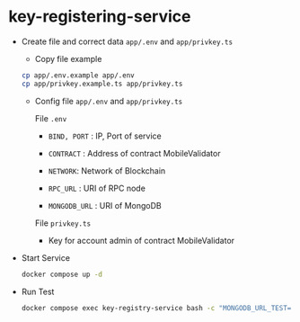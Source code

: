 # key-registering-service

- Create file and correct data `app/.env` and `app/privkey.ts`

  - Copy file example

  ```bash
  cp app/.env.example app/.env
  cp app/privkey.example.ts app/privkey.ts
  ```

  - Config file `app/.env` and `app/privkey.ts`

    File `.env`

    - `BIND, PORT` : IP, Port of service

    - `CONTRACT` : Address of contract MobileValidator

    - `NETWORK`: Network of Blockchain

    - `RPC_URL` : URI of RPC node

    - `MONGODB_URL` : URI of MongoDB

    File `privkey.ts`

    - Key for account admin of contract MobileValidator

- Start Service

  ```bash
  docker compose up -d
  ```

- Run Test

  ```bash
  docker compose exec key-registry-service bash -c "MONGODB_URL_TEST=mongodb://mongo:27017/key-register-test npm test"
  ```

